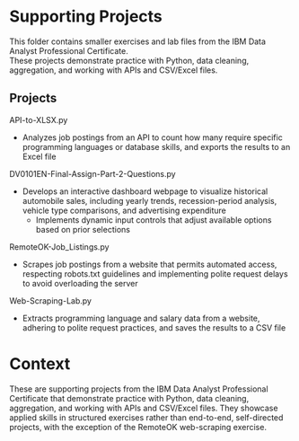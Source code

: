 # Supporting Projects

This folder contains smaller exercises and lab files from the IBM Data Analyst Professional Certificate.  
These projects demonstrate practice with Python, data cleaning, aggregation, and working with APIs and CSV/Excel files.

## Projects
API-to-XLSX.py
  - Analyzes job postings from an API to count how many require specific programming languages or database skills, and exports the results to an Excel file

DV0101EN-Final-Assign-Part-2-Questions.py
  - Develops an interactive dashboard webpage to visualize historical automobile sales, including yearly trends, recession-period analysis, vehicle type comparisons,
    and advertising expenditure
    - Implements dynamic input controls that adjust available options based on prior selections
      
RemoteOK-Job_Listings.py
  - Scrapes job postings from a website that permits automated access, respecting robots.txt guidelines and implementing polite request delays to avoid overloading the server

Web-Scraping-Lab.py
  - Extracts programming language and salary data from a website, adhering to polite request practices, and saves the results to a CSV file

# Context

These are supporting projects from the IBM Data Analyst Professional Certificate that demonstrate practice with Python, data cleaning, aggregation, and working with APIs
and CSV/Excel files. They showcase applied skills in structured exercises rather than end-to-end, self-directed projects, with the exception of the RemoteOK web-scraping exercise.
